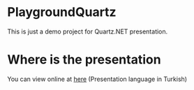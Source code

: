# PlaygroundQuartz
This is just a demo project for Quartz.NET presentation.

# Where is the presentation
You can view online at [here](https://docs.google.com/a/profe.com.tr/presentation/d/1WQSQefdV39NMNK4RXH8cVMVjQ45abYSDRLaxi9bRzdM/edit?usp=sharing) (Presentation language in Turkish)
